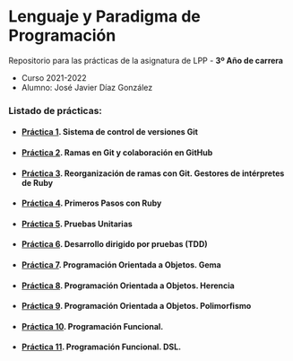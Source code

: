 
# Lenguaje y Paradigma de Programación

Repositorio para las prácticas de la asignatura de LPP - **3º Año de carrera**
- Curso 2021-2022
- Alumno: José Javier Díaz González

### Listado de prácticas:
- #### [Práctica 1](https://github.com/alu0101128894/LPP/tree/main/p1). Sistema de control de versiones Git

- #### [Práctica 2](https://github.com/alu0101128894/LPP/tree/main/p2). Ramas en Git y colaboración en GitHub

- #### [Práctica 3](https://github.com/alu0101128894/LPP/tree/main/p3). Reorganización de ramas con Git. Gestores de intérpretes de Ruby

- #### [Práctica 4](https://github.com/alu0101128894/LPP/tree/main/p4). Primeros Pasos con Ruby

- #### [Práctica 5](https://github.com/alu0101128894/LPP/tree/main/p5). Pruebas Unitarias

- #### [Práctica 6](). Desarrollo dirigido por pruebas (TDD)

- #### [Práctica 7](https://github.com/alu0101128894/LPP/tree/main/p7). Programación Orientada a Objetos. Gema

- #### [Práctica 8](https://github.com/alu0101128894/LPP/tree/main/p8). Programación Orientada a Objetos. Herencia

- #### [Práctica 9](https://github.com/alu0101128894/LPP/tree/main/p9). Programación Orientada a Objetos. Polimorfismo

- #### [Práctica 10](https://github.com/alu0101128894/LPP/tree/main/p10). Programación Funcional.

- #### [Práctica 11](https://github.com/alu0101128894/LPP/tree/main/p10). Programación Funcional. DSL.